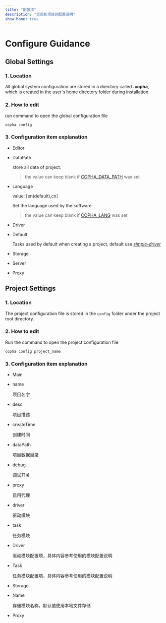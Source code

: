 ```yaml
---
title: "配置项"
description: "全局和项目的配置说明"
show_home: true
---
```


# Configure Guidance

## Global Settings
### 1. Location
All global system configuration are stored in a directory called **.copha**, which is created in the user's home directory folder during installation.

### 2. How to edit

run command to open the global configuration file
```
copha config
```

### 3. Configuration item explanation

- Editor
- DataPath

    store all data of project.
    > the value can keep blank if [COPHA_DATA_PATH](/env#COPHA_DATA_PATH) was set
- Language

    value: [en(default),cn]

    Set the language used by the software
    > the value can keep blank if [COPHA_LANG](/env#COPHA_LANG) was set
- Driver
 - Default

   Tasks used by default when creating a project, default use [*simple-driver*](https://copha.net)

- Storage
- Server

- Proxy

## Project Settings
### 1. Location
The project configuration file is stored in the `config` folder under the project root directory.

### 2. How to edit

Run the command to open the project configuration file
```
copha config project_name
```

### 3. Configuration item explanation

- Main
 - name

    项目名字
 - desc

    项目描述
 - createTime

    创建时间
 - dataPath

    项目数据目录
 - debug

    调试开关
 - proxy

    启用代理
 - driver

    驱动模块
 - task

    任务模块

- Driver

    驱动模块配置项，具体内容参考使用的模块配置说明

- Task

    任务模块配置项，具体内容参考使用的模块配置说明
- Storage
 - Name

    存储模块名称，默认值使用本地文件存储

- Proxy
